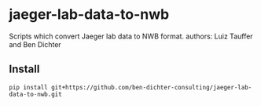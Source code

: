 # jaeger-lab-data-to-nwb
Scripts which convert Jaeger lab data to NWB format.
authors: Luiz Tauffer and Ben Dichter

## Install

```
pip install git+https://github.com/ben-dichter-consulting/jaeger-lab-data-to-nwb.git
```
